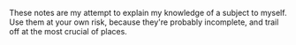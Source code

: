 These notes are my attempt to explain my knowledge of a subject to myself. Use them at your own risk, because they're probably incomplete, and trail off at the most crucial of places.
